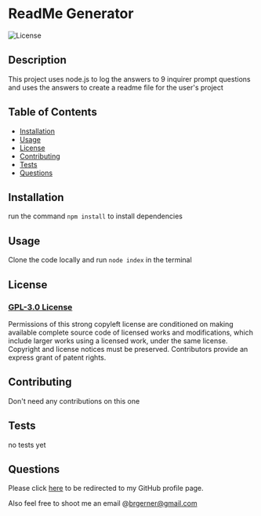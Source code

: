   # ReadMe Generator
  

  ![License](https://img.shields.io/badge/License-GPL-3.0-green.svg)

    
  ## Description 

  This project uses node.js to log the answers to 9 inquirer prompt questions and uses the answers to create a readme file for the user's project

  ## Table of Contents
  
  * [Installation](#installation)
  * [Usage](#usage)
  * [License](#license)
  * [Contributing](#contributing)
  * [Tests](#tests)
  * [Questions](#questions)
  
  
  ## Installation

  run the command `npm install` to install dependencies
  
  ## Usage

  Clone the code locally and run `node index` in the terminal
  

  ## License

  ### [GPL-3.0 License](https://choosealicense.com/licenses/${lowerCaseLic}/)

  Permissions of this strong copyleft license are conditioned on making available complete source code of licensed works and modifications, which include larger works using a licensed work, under the same license. Copyright and license notices must be preserved. Contributors provide an express grant of patent rights.
    
    
  ## Contributing

  Don't need any contributions on this one
  
  ## Tests
  
  no tests yet

  ## Questions

  Please click [here](https://github.com/bgerner/) to be redirected to my GitHub profile page.

  Also feel free to shoot me an email @brgerner@gmail.com
